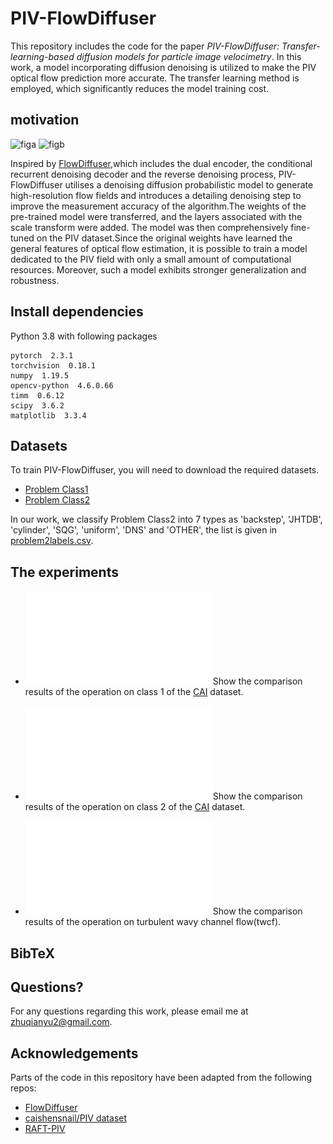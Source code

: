 # PIV-FlowDiffuser
This repository includes the code for the paper _PIV-FlowDiffuser: Transfer-learning-based diffusion models for particle image velocimetry_. In this work, a model incorporating diffusion denoising is utilized to make the PIV optical flow prediction more accurate. The transfer learning method is employed, which significantly reduces the model training cost.

## motivation
![figa](https://github.com/user-attachments/assets/f178ec91-4a1d-407b-93de-d60b50bdf03a)
![figb](https://github.com/user-attachments/assets/c84ef904-c024-4e85-a946-239f0de18049)

Inspired by [FlowDiffuser](https://github.com/LA30/FlowDiffuser),which includes the dual encoder, the conditional recurrent denoising decoder and the reverse denoising process, PIV-FlowDiffuser utilises a denoising diffusion probabilistic model to generate high-resolution flow fields and introduces a detailing denoising step to improve the measurement accuracy of the algorithm.The weights of the pre-trained model were transferred, and the layers associated with the scale transform were added. The model was then comprehensively fine-tuned on the PIV dataset.Since the original weights have learned the general features of optical flow estimation, it is possible to train a model dedicated to the PIV field with only a small amount of computational resources. Moreover, such a model exhibits stronger generalization and robustness.

## Install dependencies

Python 3.8 with following packages
```Shell
pytorch  2.3.1
torchvision  0.18.1
numpy  1.19.5
opencv-python  4.6.0.66
timm  0.6.12
scipy  3.6.2
matplotlib  3.3.4
```

## Datasets
To train PIV-FlowDiffuser, you will need to download the required datasets.

- [Problem Class1](https://github.com/shengzesnail/PIV_dataset)
- [Problem Class2](https://zenodo.org/records/4432496#.YMmLT6gzZaQ)

In our work, we classify Problem Class2 into 7 types as 'backstep', 'JHTDB', 'cylinder', 'SQG', 'uniform', 'DNS' and 'OTHER', the list is given in [problem2labels.csv](https://github.com/Zhu-Qianyu/PIV-FlowDiffuser/blob/main/PIV-FlowDiffuser/problem2labels.csv).

## The experiments

- ![alt text](1.pdf)Show the comparison results of the operation on class 1 of the [CAI](https://github.com/shengzesnail/PIV_dataset) dataset.

- ![alt text](2.pdf)Show the comparison results of the operation on class 2 of the [CAI](https://github.com/shengzesnail/PIV_dataset) dataset.

- ![alt text](3.pdf)Show the comparison results of the operation on turbulent wavy channel flow(twcf).

## BibTeX

## Questions?

For any questions regarding this work, please email me at zhuqianyu2@gmail.com.

## Acknowledgements

Parts of the code in this repository have been adapted from the following repos:

- [FlowDiffuser](https://github.com/LA30/FlowDiffuser)
- [caishensnail/PIV dataset](https://github.com/shengzesnail/PIV_dataset)
- [RAFT-PIV](https://codeocean.com/capsule/7226151/tree/v1)
